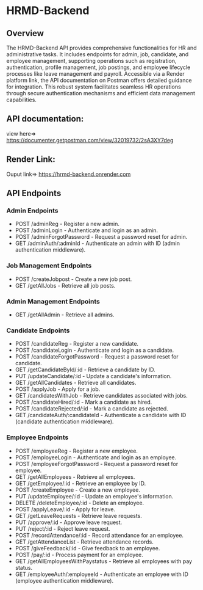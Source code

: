 # HRMD-Backend

## Overview
The HRMD-Backend API provides comprehensive functionalities for HR and administrative tasks. It includes endpoints for admin, job, candidate, and employee management, supporting operations such as registration, authentication, profile management, job postings, and employee lifecycle processes like leave management and payroll. Accessible via a Render platform link, the API documentation on Postman offers detailed guidance for integration. This robust system facilitates seamless HR operations through secure authentication mechanisms and efficient data management capabilities.

## API documentation:
view here=> https://documenter.getpostman.com/view/32019732/2sA3XY7deg

## Render Link:
Ouput link=> https://hrmd-backend.onrender.com

## API Endpoints
### Admin Endpoints
- POST /adminReg - Register a new admin.
- POST /adminLogin - Authenticate and login as an admin.
- POST /adminForgotPassword - Request a password reset for admin.
- GET /adminAuth/:adminId - Authenticate an admin with ID (admin authentication middleware).

### Job Management Endpoints
- POST /createJobpost - Create a new job post.
- GET /getAllJobs - Retrieve all job posts.

### Admin Management Endpoints
- GET /getAllAdmin - Retrieve all admins.

### Candidate Endpoints
- POST /candidateReg - Register a new candidate.
- POST /candidateLogin - Authenticate and login as a candidate.
- POST /candidateForgotPassword - Request a password reset for candidate.
- GET /getCandidateById/:id - Retrieve a candidate by ID.
- PUT /updateCandidate/:id - Update a candidate's information.
- GET /getAllCandidates - Retrieve all candidates.
- POST /applyJob - Apply for a job.
- GET /candidatesWithJob - Retrieve candidates associated with jobs.
- POST /candidateHired/:id - Mark a candidate as hired.
- POST /candidateRejected/:id - Mark a candidate as rejected.
- GET /candidateAuth/:candidateId - Authenticate a candidate with ID (candidate authentication middleware).

### Employee Endpoints
- POST /employeeReg - Register a new employee.
- POST /employeeLogin - Authenticate and login as an employee.
- POST /employeeForgotPassword - Request a password reset for employee.
- GET /getAllEmployees - Retrieve all employees.
- GET /getEmployee/:id - Retrieve an employee by ID.
- POST /createEmployee - Create a new employee.
- PUT /updateEmployee/:id - Update an employee's information.
- DELETE /deleteEmployee/:id - Delete an employee.
- POST /applyLeave/:id - Apply for leave.
- GET /getLeaveRequests - Retrieve leave requests.
- PUT /approve/:id - Approve leave request.
- PUT /reject/:id - Reject leave request.
- POST /recordAttendance/:id - Record attendance for an employee.
- GET /getAttendanceList - Retrieve attendance records.
- POST /giveFeedback/:id - Give feedback to an employee.
- POST /pay/:id - Process payment for an employee.
- GET /getAllEmployeesWithPaystatus - Retrieve all employees with pay status.
- GET /employeeAuth/:employeeId - Authenticate an employee with ID (employee authentication middleware).
